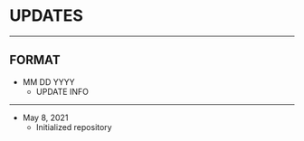 # UPDATES

- - -

## FORMAT
- MM DD YYYY
    - UPDATE INFO

- - -

- May 8, 2021
    - Initialized repository
